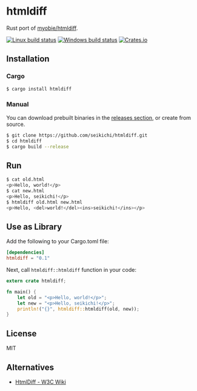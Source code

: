 # htmldiff

Rust port of [myobie/htmldiff](https://github.com/myobie/htmldiff).

[![Linux build status](https://travis-ci.org/seikichi/htmldiff.svg)](https://travis-ci.org/seikichi/htmldiff)
[![Windows build status](https://ci.appveyor.com/api/projects/status/github/seikichi/htmldiff?svg=true)](https://ci.appveyor.com/project/seikichi/htmldiff)
[![Crates.io](https://img.shields.io/crates/v/htmldiff.svg)](https://crates.io/crates/htmldiff)

## Installation

### Cargo

```sh
$ cargo install htmldiff
```

### Manual

You can download prebuilt binaries in the
[releases section](https://github.com/seikichi/htmldiff/releases),
or create from source.

```sh
$ git clone https://github.com/seikichi/htmldiff.git
$ cd htmldiff
$ cargo build --release
```

## Run

```sh
$ cat old.html
<p>Hello, world!</p>
$ cat new.html
<p>Hello, seikichi!</p>
$ htmldiff old.html new.html
<p>Hello, <del>world!</del><ins>seikichi!</ins></p>
```

## Use as Library

Add the following to your Cargo.toml file:

```toml
[dependencies]
htmldiff = "0.1"
```

Next, call `htmldiff::htmldiff` function in your code:

```rust
extern crate htmldiff;

fn main() {
    let old = "<p>Hello, world!</p>";
    let new = "<p>Hello, seikichi!</p>";
    println!("{}", htmldiff::htmldiff(old, new));
}
```

## License

MIT

## Alternatives

- [HtmlDiff - W3C Wiki](https://www.w3.org/wiki/HtmlDiff)

